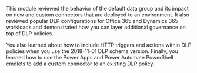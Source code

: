 This module reviewed the behavior of the default data group and
its impact on new and custom connectors that are deployed to an
environment. It also reviewed popular DLP configurations for
Office 365 and Dynamics 365 workloads and demonstrated how you can layer
additional governance on top of DLP policies.

You also learned about how to include HTTP triggers and actions within DLP policies
when you use the 2018-11-01 DLP schema version. Finally, you
learned how to use the Power Apps and Power Automate
PowerShell cmdlets to add a custom connector to an existing DLP policy.
